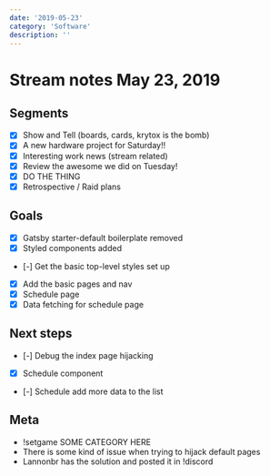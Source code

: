 ```yaml
---
date: '2019-05-23'
category: 'Software'
description: ''
---
```


# Stream notes May 23, 2019

## Segments

- [x] Show and Tell (boards, cards, krytox is the bomb)
- [x] A new hardware project for Saturday!!
- [x] Interesting work news (stream related)
- [x] Review the awesome we did on Tuesday!
- [x] DO THE THING
- [x] Retrospective / Raid plans

## Goals

- [x] Gatsby starter-default boilerplate removed
- [x] Styled components added
- [-] Get the basic top-level styles set up
- [x] Add the basic pages and nav
- [x] Schedule page
- [x] Data fetching for schedule page

## Next steps

- [-] Debug the index page hijacking
- [x] Schedule component
- [-] Schedule add more data to the list

## Meta

- !setgame SOME CATEGORY HERE
- There is some kind of issue when trying to hijack default pages
- Lannonbr has the solution and posted it in !discord
